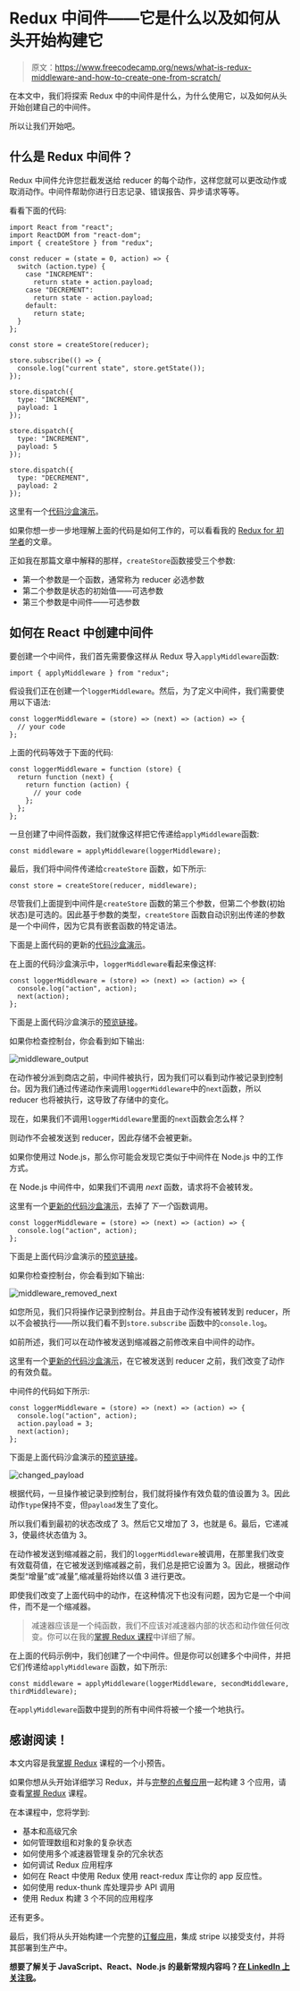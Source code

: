 # Redux 中间件——它是什么以及如何从头开始构建它

> 原文：<https://www.freecodecamp.org/news/what-is-redux-middleware-and-how-to-create-one-from-scratch/>

在本文中，我们将探索 Redux 中的中间件是什么，为什么使用它，以及如何从头开始创建自己的中间件。

所以让我们开始吧。

## 什么是 Redux 中间件？

Redux 中间件允许您拦截发送给 reducer 的每个动作，这样您就可以更改动作或取消动作。中间件帮助你进行日志记录、错误报告、异步请求等等。

看看下面的代码:

```
import React from "react";
import ReactDOM from "react-dom";
import { createStore } from "redux";

const reducer = (state = 0, action) => {
  switch (action.type) {
    case "INCREMENT":
      return state + action.payload;
    case "DECREMENT":
      return state - action.payload;
    default:
      return state;
  }
};

const store = createStore(reducer);

store.subscribe(() => {
  console.log("current state", store.getState());
});

store.dispatch({
  type: "INCREMENT",
  payload: 1
});

store.dispatch({
  type: "INCREMENT",
  payload: 5
});

store.dispatch({
  type: "DECREMENT",
  payload: 2
});
```

这里有一个[代码沙盒演示](https://codesandbox.io/s/focused-cori-h9iwo)。

如果你想一步一步地理解上面的代码是如何工作的，可以看看我的 [Redux for 初学者](https://www.freecodecamp.org/news/redux-for-beginners/)的文章。

正如我在那篇文章中解释的那样，`createStore`函数接受三个参数:

*   第一个参数是一个函数，通常称为 reducer 必选参数
*   第二个参数是状态的初始值——可选参数
*   第三个参数是中间件——可选参数

## 如何在 React 中创建中间件

要创建一个中间件，我们首先需要像这样从 Redux 导入`applyMiddleware`函数:

```
import { applyMiddleware } from "redux";
```

假设我们正在创建一个`loggerMiddleware`。然后，为了定义中间件，我们需要使用以下语法:

```
const loggerMiddleware = (store) => (next) => (action) => {
  // your code
};
```

上面的代码等效于下面的代码:

```
const loggerMiddleware = function (store) {
  return function (next) {
    return function (action) {
      // your code
    };
  };
};
```

一旦创建了中间件函数，我们就像这样把它传递给`applyMiddleware`函数:

```
const middleware = applyMiddleware(loggerMiddleware); 
```

最后，我们将中间件传递给`createStore` 函数，如下所示:

```
const store = createStore(reducer, middleware);
```

尽管我们上面提到中间件是`createStore` 函数的第三个参数，但第二个参数(初始状态)是可选的。因此基于参数的类型，`createStore` 函数自动识别出传递的参数是一个中间件，因为它具有嵌套函数的特定语法。

下面是上面代码的更新的[代码沙盒演示](https://codesandbox.io/s/recursing-heyrovsky-q8zl7?file=/src/index.js)。

在上面的代码沙盒演示中，`loggerMiddleware`看起来像这样:

```
const loggerMiddleware = (store) => (next) => (action) => {
  console.log("action", action);
  next(action);
};
```

下面是上面代码沙盒演示的[预览链接](https://q8zl7.csb.app/)。

如果你检查控制台，你会看到如下输出:

![middleware_output](img/8722b669b300317c1347d1800ced4a39.png)

在动作被分派到商店之前，中间件被执行，因为我们可以看到动作被记录到控制台。因为我们通过传递动作来调用`loggerMiddleware`中的`next`函数，所以 reducer 也将被执行，这导致了存储中的变化。

现在，如果我们不调用`loggerMiddleware`里面的`next`函数会怎么样？

则动作不会被发送到 reducer，因此存储不会被更新。

如果你使用过 Node.js，那么你可能会发现它类似于中间件在 Node.js 中的工作方式。

在 Node.js 中间件中，如果我们不调用 *next* 函数，请求将不会被转发。

这里有一个[更新的代码沙盒演示](https://codesandbox.io/s/dry-dew-6ybfy?file=/src/index.js)，去掉了*下一个*函数调用。

```
const loggerMiddleware = (store) => (next) => (action) => {
  console.log("action", action);
};
```

下面是上面代码沙盒演示的[预览链接](https://6ybfy.csb.app/)。

如果你检查控制台，你会看到如下输出:

![middleware_removed_next](img/80987408701ad512aa69639df9910d2b.png)

如您所见，我们只将操作记录到控制台。并且由于动作没有被转发到 reducer，所以不会被执行——所以我们看不到`store.subscribe` 函数中的`console.log`。

如前所述，我们可以在动作被发送到缩减器之前修改来自中间件的动作。

这里有一个[更新的代码沙盒演示](https://codesandbox.io/s/currying-cherry-nuupf?file=/src/index.js)，在它被发送到 reducer 之前，我们改变了动作的有效负载。

中间件的代码如下所示:

```
const loggerMiddleware = (store) => (next) => (action) => {
  console.log("action", action);
  action.payload = 3;
  next(action);
};
```

下面是上面代码沙盒演示的[预览链接](https://nuupf.csb.app/)。

![changed_payload](img/9caffd69852dd6f23e6599d1547f6714.png)

根据代码，一旦操作被记录到控制台，我们就将操作有效负载的值设置为 3。因此动作`type`保持不变，但`payload`发生了变化。

所以我们看到最初的状态改成了 3。然后它又增加了 3，也就是 6。最后，它递减 3，使最终状态值为 3。

在动作被发送到缩减器之前，我们的`loggerMiddleware`被调用，在那里我们改变有效载荷值，在它被发送到缩减器之前，我们总是把它设置为 3。因此，根据动作类型“增量”或“减量”,缩减量将始终以值 3 进行更改。

即使我们改变了上面代码中的动作，在这种情况下也没有问题，因为它是一个中间件，而不是一个缩减器。

> 减速器应该是一个纯函数，我们不应该对减速器内部的状态和动作做任何改变。你可以在我的[掌握 Redux 课程](https://master-redux.yogeshchavan.dev/)中详细了解。

在上面的代码示例中，我们创建了一个中间件。但是你可以创建多个中间件，并把它们传递给`applyMiddleware` 函数，如下所示:

```
const middleware = applyMiddleware(loggerMiddleware, secondMiddleware, thirdMiddleware); 
```

在`applyMiddleware`函数中提到的所有中间件将被一个接一个地执行。

## ******感谢阅读！******

本文内容是我[掌握 Redux](https://master-redux.yogeshchavan.dev/) 课程的一个小预告。

如果你想从头开始详细学习 Redux，并与[完整的点餐应用](https://www.youtube.com/watch?v=2zaPDfCKAvM)一起构建 3 个应用，请查看[掌握 Redux](https://master-redux.yogeshchavan.dev/) 课程。

在本课程中，您将学到:

*   基本和高级冗余
*   如何管理数组和对象的复杂状态
*   如何使用多个减速器管理复杂的冗余状态
*   如何调试 Redux 应用程序
*   如何在 React 中使用 Redux 使用 react-redux 库让你的 app 反应性。
*   如何使用 redux-thunk 库处理异步 API 调用
*   使用 Redux 构建 3 个不同的应用程序

还有更多。

最后，我们将从头开始构建一个完整的[订餐应用](https://www.youtube.com/watch?v=2zaPDfCKAvM)，集成 stripe 以接受支付，并将其部署到生产中。

**想要了解关于 JavaScript、React、Node.js 的最新常规内容吗？[在 LinkedIn 上关注我](https://www.linkedin.com/in/yogesh-chavan97/)。**